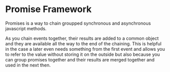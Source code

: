 # Promise Framework

Promises is a way to chain groupped synchronous and asynchronous javascript methods. 

As you chain events together, their results are added to a common object and they are available all the way to the end of the chaining. 
This is helpful in the case a later even needs something from the first event and allows you to refer to the value without storing it on the outside but also because you can group promises together and their results are merged together and used in the next then.
